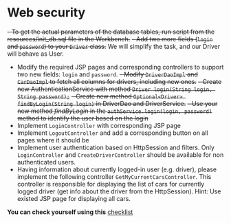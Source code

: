 # Web security
~~- To get the actual parameters of the database tables, run script from the resources/init_db.sql file in the Workbench.~~
~~- Add two more fields (`login` and `password`) to your `Driver` class.~~
  We will simplify the task, and our Driver will behave as User.
- Modify the required JSP pages and corresponding controllers to support two new fields: `login` and `password`.
~~- Modify `DriverDaoImpl` and `CarDaoImpl` to fetch all columns for drivers, including new ones.~~
~~- Create new AuthenticationService with method ```Driver login(String login, String password);```~~
~~- Create new method ```Optional<Driver> findByLogin(String login)``` in DriverDao and DriverService.~~
~~- Use your new method _findByLogin_ in the ```authService.login(login, password)``` method to identify the user based on the login~~
- Implement `LoginController` with corresponding JSP page
- Implement `LogoutController` and add a corresponding button on all pages where it should be
- Implement user authentication based on HttpSession and filters. Only `LoginController` and `CreateDriverController` should be available for non authenticated users.
- Having information about currently logged-in user (e.g. driver), please implement the following controller `GetMyCurrentCarsController`.
  This controller is responsible for displaying the list of cars for currently logged driver (get info about the driver from the HttpSession).
  Hint: Use existed JSP page for displaying all cars.

__You can check yourself using this__ [checklist](https://mate-academy.github.io/jv-program-common-mistakes/java-web/web-security/java-web-security)
